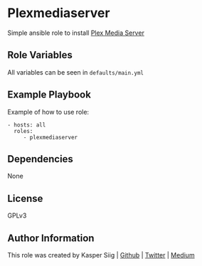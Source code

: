 # Plexmediaserver

Simple ansible role to install [Plex Media Server](https://www.plex.tv/media-server-downloads/)

## Role Variables

All variables can be seen in `defaults/main.yml`

## Example Playbook

Example of how to use role:

    - hosts: all
      roles:
         - plexmediaserver

## Dependencies

None

## License

GPLv3

## Author Information

This role was created by Kasper Siig | [Github](https://github.com/KSiig) | [Twitter](https://twitter.com/knsiig) | [Medium](https://medium.com/@ksiig)
